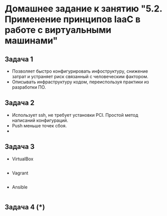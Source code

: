 
# Домашнее задание к занятию "5.2. Применение принципов IaaC в работе с виртуальными машинами"

## Задача 1

- Позволяет быстро конфигурировать инфоструктуру, снижение затрат и устраняет риск связанный с человеческим фактором.
- Описывать инфраструктуру кодом, переиспользуя практики из разработки ПО.

## Задача 2

- Использует ssh, не требует установки PCI. Простой метод написаний конфигураций.
- Push меньше точек сбоя.
- 
## Задача 3

- VirtualBox
```bash

```
- Vagrant
```bash

```
- Ansible
```bash

```

## Задача 4 (*)

```bash

```
